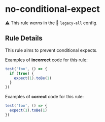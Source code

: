 # no-conditional-expect

⚠️ This rule _warns_ in the 🔵 `legacy-all` config.

<!-- end auto-generated rule header -->

## Rule Details

This rule aims to prevent conditional expects.

Examples of **incorrect** code for this rule:

```ts
test('foo', () => {
  if (true) {
    expect(1).toBe(1)
  }
})
```

Examples of **correct** code for this rule:

```ts
test('foo', () => {
  expect(1).toBe(1)
})
```
